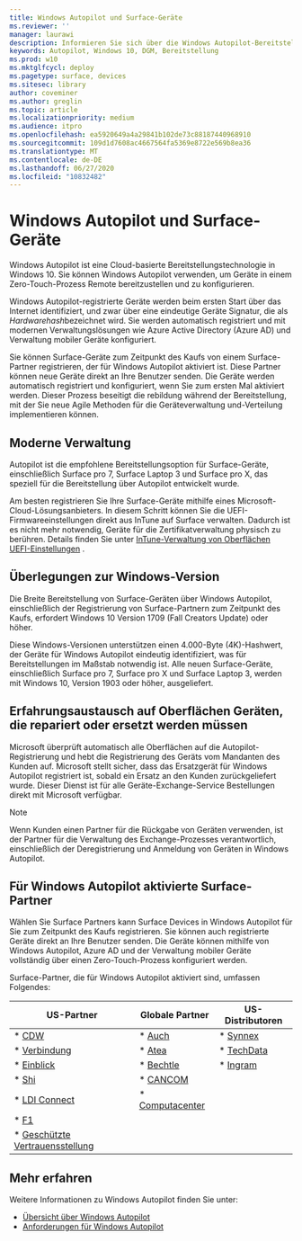 ```yaml
---
title: Windows Autopilot und Surface-Geräte
ms.reviewer: ''
manager: laurawi
description: Informieren Sie sich über die Windows Autopilot-Bereitstellungsoptionen für Surface Devices.
keywords: Autopilot, Windows 10, DGM, Bereitstellung
ms.prod: w10
ms.mktglfcycl: deploy
ms.pagetype: surface, devices
ms.sitesec: library
author: coveminer
ms.author: greglin
ms.topic: article
ms.localizationpriority: medium
ms.audience: itpro
ms.openlocfilehash: ea5920649a4a29841b102de73c88187440968910
ms.sourcegitcommit: 109d1d7608ac4667564fa5369e8722e569b8ea36
ms.translationtype: MT
ms.contentlocale: de-DE
ms.lasthandoff: 06/27/2020
ms.locfileid: "10832482"
---
```

# Windows Autopilot und Surface-Geräte

Windows Autopilot ist eine Cloud-basierte Bereitstellungstechnologie in Windows 10. Sie können Windows Autopilot verwenden, um Geräte in einem Zero-Touch-Prozess Remote bereitzustellen und zu konfigurieren.

Windows Autopilot-registrierte Geräte werden beim ersten Start über das Internet identifiziert, und zwar über eine eindeutige Geräte Signatur, die als *Hardwarehash*bezeichnet wird. Sie werden automatisch registriert und mit modernen Verwaltungslösungen wie Azure Active Directory (Azure AD) und Verwaltung mobiler Geräte konfiguriert.

Sie können Surface-Geräte zum Zeitpunkt des Kaufs von einem Surface-Partner registrieren, der für Windows Autopilot aktiviert ist. Diese Partner können neue Geräte direkt an Ihre Benutzer senden. Die Geräte werden automatisch registriert und konfiguriert, wenn Sie zum ersten Mal aktiviert werden. Dieser Prozess beseitigt die rebildung während der Bereitstellung, mit der Sie neue Agile Methoden für die Geräteverwaltung und-Verteilung implementieren können.

## Moderne Verwaltung

Autopilot ist die empfohlene Bereitstellungsoption für Surface-Geräte, einschließlich Surface pro 7, Surface Laptop 3 und Surface pro X, das speziell für die Bereitstellung über Autopilot entwickelt wurde.

 Am besten registrieren Sie Ihre Surface-Geräte mithilfe eines Microsoft-Cloud-Lösungsanbieters. In diesem Schritt können Sie die UEFI-Firmwareeinstellungen direkt aus InTune auf Surface verwalten. Dadurch ist es nicht mehr notwendig, Geräte für die Zertifikatverwaltung physisch zu berühren. Details finden Sie unter [InTune-Verwaltung von Oberflächen UEFI-Einstellungen](surface-manage-dfci-guide.md) .

## Überlegungen zur Windows-Version

Die Breite Bereitstellung von Surface-Geräten über Windows Autopilot, einschließlich der Registrierung von Surface-Partnern zum Zeitpunkt des Kaufs, erfordert Windows 10 Version 1709 (Fall Creators Update) oder höher.

Diese Windows-Versionen unterstützen einen 4.000-Byte (4K)-Hashwert, der Geräte für Windows Autopilot eindeutig identifiziert, was für Bereitstellungen im Maßstab notwendig ist. Alle neuen Surface-Geräte, einschließlich Surface pro 7, Surface pro X und Surface Laptop 3, werden mit Windows 10, Version 1903 oder höher, ausgeliefert.

## Erfahrungsaustausch auf Oberflächen Geräten, die repariert oder ersetzt werden müssen

Microsoft überprüft automatisch alle Oberflächen auf die Autopilot-Registrierung und hebt die Registrierung des Geräts vom Mandanten des Kunden auf.  Microsoft stellt sicher, dass das Ersatzgerät für Windows Autopilot registriert ist, sobald ein Ersatz an den Kunden zurückgeliefert wurde. Dieser Dienst ist für alle Geräte-Exchange-Service Bestellungen direkt mit Microsoft verfügbar.

> [!NOTE]
> Wenn Kunden einen Partner für die Rückgabe von Geräten verwenden, ist der Partner für die Verwaltung des Exchange-Prozesses verantwortlich, einschließlich der Deregistrierung und Anmeldung von Geräten in Windows Autopilot.

## Für Windows Autopilot aktivierte Surface-Partner

Wählen Sie Surface Partners kann Surface Devices in Windows Autopilot für Sie zum Zeitpunkt des Kaufs registrieren. Sie können auch registrierte Geräte direkt an Ihre Benutzer senden. Die Geräte können mithilfe von Windows Autopilot, Azure AD und der Verwaltung mobiler Geräte vollständig über einen Zero-Touch-Prozess konfiguriert werden.

Surface-Partner, die für Windows Autopilot aktiviert sind, umfassen Folgendes:

| US-Partner | Globale Partner | US-Distributoren |
|--------------|---------------|-------------------|
| * [CDW](https://www.cdw.com/) | * [Auch](https://www.also.com/ec/cms5/de_1010/1010_anbieter/microsoft/windows-autopilot/index.jsp) | * [Synnex](https://www.synnexcorp.com/us/microsoft/surface-autopilot/)  |
| * [Verbindung](https://www.connection.com/brand/microsoft/microsoft-surface)   | * [Atea](https://www.atea.com/) | * [TechData](https://www.techdata.com/)  |
| * [Einblick](https://www.insight.com/en_US/buy/partner/microsoft/surface/windows-autopilot.html)  | * [Bechtle](https://www.bechtle.com/marken/microsoft/microsoft-windows-autopilot) | * [Ingram](https://go.microsoft.com/fwlink/p/?LinkID=2128954)   |
| * [Shi](https://www.shi.com/Surface) | * [CANCOM](https://www.cancom.de/) |    |
| * [LDI Connect](https://www.myldi.com/managed-it/)  | * [Computacenter](https://www.computacenter.com/uk) |    |
| * [F1](https://www.functiononeit.com/#empower)  |   |  |
| * [Geschützte Vertrauensstellung](https://go.microsoft.com/fwlink/p/?LinkID=2129005) | | | 

## Mehr erfahren

Weitere Informationen zu Windows Autopilot finden Sie unter:
- [Übersicht über Windows Autopilot](https://docs.microsoft.com/windows/deployment/windows-autopilot/windows-10-autopilot)
- [Anforderungen für Windows Autopilot](https://docs.microsoft.com/windows/deployment/windows-autopilot/windows-autopilot-requirements)